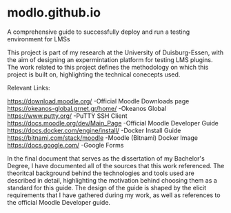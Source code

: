 # modlo.github.io
A comprehensive guide to successfully deploy and run a testing environment for LMSs


This project is part of my research at the University of Duisburg-Essen, with the aim of designing an expermintation platform for testing LMS plugins.
The work related to this project defines the methodology on which this project is built on, highlighting the technical conecepts used.

Relevant Links:

https://download.moodle.org/                    -Official Moodle Downloads page
https://okeanos-global.grnet.gr/home/           -Okeanos Global
https://www.putty.org/                          -PuTTY SSH Client     
https://docs.moodle.org/dev/Main_Page           -Official Moodle Developer Guide
https://docs.docker.com/engine/install/         -Docker Install Guide
https://bitnami.com/stack/moodle                -Moodle (Bitnami) Docker Image
https://docs.google.com/                        -Google Forms


In the final document that serves as the dissertation of my Bachelor's Degree, I have documented all of the sources that this work referenced. 
The theoritcal background behind the technologies and tools used are described in detail, highlighting the motivation behind choosing them as a standard for this guide.
The design of the guide is shaped by the elicit requirements that I have gathered during my work, as well as references to the official Moodle Developer guide.
